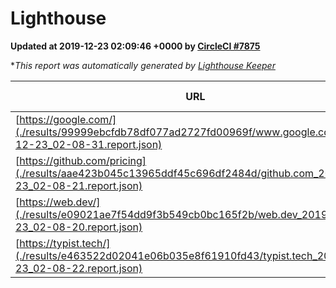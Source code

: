 
# Lighthouse

**Updated at 2019-12-23 02:09:46 +0000 by [CircleCI #7875](https://circleci.com/gh/ItinerisLtd/lighthouse-keeper-example/7875)**

**This report was automatically generated by [Lighthouse Keeper](https://github.com/itinerisltd/lighthouse-keeper)*

| URL | Performance | Accessibility | Best Practices | SEO | PWA | Updated At |
| --- | --- | --- | --- | --- | --- | --- |
| [https://google.com/](./results/99999ebcfdb78df077ad2727fd00969f/www.google.com_2019-12-23_02-08-31.report.json) | 0.93 | 0.86 | 0.93 | 0.9 | 0.56 | 2019-12-23T02:08:31.732Z |
| [https://github.com/pricing](./results/aae423b045c13965ddf45c696df2484d/github.com_2019-12-23_02-08-21.report.json) | 0.69 | 0.93 | 0.93 | 0.9 | 0.56 | 2019-12-23T02:08:21.021Z |
| [https://web.dev/](./results/e09021ae7f54dd9f3b549cb0bc165f2b/web.dev_2019-12-23_02-08-20.report.json) | 0.91 | 0.88 | 1 | 1 | 0.93 | 2019-12-23T02:08:20.176Z |
| [https://typist.tech/](./results/e463522d02041e06b035e8f61910fd43/typist.tech_2019-12-23_02-08-22.report.json) | 0.98 | 0.92 | 0.79 | 1 | 0.59 | 2019-12-23T02:08:22.153Z |
